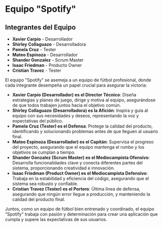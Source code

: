 # Equipo "Spotify"

## Integrantes del Equipo
- **Xavier Carpio** - Desarrollador
- **Shirley Collaguazo** - Desarrolladora
- **Pamela Cruz** - Tester
- **Mateo Espinoza** - Desarrollador
- **Shander Gonzalez** - Scrum Master
- **Isaac Friedman** - Producto Owner
- **Cristian Travez** - Tester

El equipo "Spotify" se asemeja a un equipo de fútbol profesional, donde cada integrante desempeña un papel crucial para asegurar la victoria:

- **Xavier Carpio (Desarrollador) es el Director Técnico**: Diseña estrategias y planes de juego, dirige y motiva al equipo, asegurándose de que todos trabajen juntos hacia el objetivo común.
- **Shirley Collaguazo (Desarrolladora) es la Afición**: Inspira y guía al equipo con sus necesidades y deseos, representando la voz y expectativas del público.
- **Pamela Cruz (Tester) es el Defensa**: Protege la calidad del producto, identificando y solucionando problemas antes de que lleguen al usuario final.
- **Mateo Espinoza (Desarrollador) es el Capitán**: Supervisa el progreso del proyecto, asegurando que el equipo mantenga el rumbo y los objetivos se cumplan a tiempo.
- **Shander Gonzalez (Scrum Master) es el Mediocampista Ofensivo**: Desarrolla funcionalidades clave y conecta diferentes partes del sistema, proporcionando creatividad e innovación.
- **Isaac Friedman (Product Owner) es el Mediocampista Defensivo**: Trabaja en la estabilidad y eficiencia del código, asegurando que el sistema sea robusto y confiable.
- **Cristian Travez (Tester) es el Portero**: Última línea de defensa, asegurando que ningún error llegue a producción, y manteniendo la calidad del producto final.

Juntos, como un equipo de fútbol bien entrenado y coordinado, el equipo "Spotify" trabaja con pasión y determinación para crear una aplicación que cumpla y supere las expectativas de sus usuarios.
